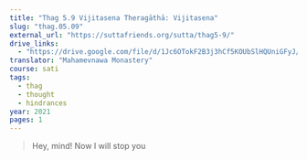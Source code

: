 ```yaml
---
title: "Thag 5.9 Vijitasena Theragāthā: Vijitasena"
slug: "thag.05.09"
external_url: "https://suttafriends.org/sutta/thag5-9/"
drive_links:
  - "https://drive.google.com/file/d/1Jc6OTokF2B3j3hCf5KOUbSlHQUniGFyJ/view?usp=drivesdk"
translator: "Mahamevnawa Monastery"
course: sati
tags:
  - thag
  - thought
  - hindrances
year: 2021
pages: 1
---
```


> Hey, mind! Now I will stop you
